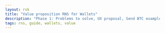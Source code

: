 ```yaml
---
layout: rsk
title: "Value proposition RNS for Wallets"
description: "Phase 1: Problems to solve, UX proposal, Send BTC example, Feature summary, RNS Integration guidelines. Phase 2:  Problems to solve, Feature summary"
tags: rns, guide, wallets, value
---
```


